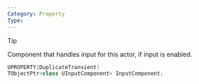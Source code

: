```yaml
---
Category: Property
Type:
---
```


> [!Tip]
> Component that handles input for this actor, if input is enabled.

```cpp
UPROPERTY(DuplicateTransient) 
TObjectPtr<class UInputComponent> InputComponent;
```

